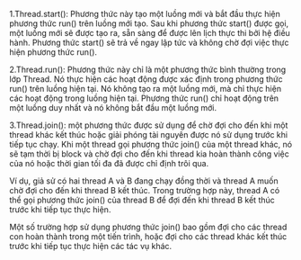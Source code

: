 1.Thread.start(): Phương thức này tạo một luồng mới và bắt đầu thực hiện phương thức run() trên luồng mới tạo.
Sau khi phương thức start() được gọi, một luồng mới sẽ được tạo ra, sẵn sàng để được lên lịch thực thi bởi hệ điều hành.
Phương thức start() sẽ trả về ngay lập tức và không chờ đợi việc thực hiện phương thức run().

2.Thread.run(): Phương thức này chỉ là một phương thức bình thường trong lớp Thread.
Nó thực hiện các hoạt động được xác định trong phương thức run() trên luồng hiện tại.
Nó không tạo ra một luồng mới, mà chỉ thực hiện các hoạt động trong luồng hiện tại.
Phương thức run() chỉ hoạt động trên một luồng duy nhất và nó không bắt đầu một luồng mới.

3.Thread.join(): một phương thức được sử dụng để chờ đợi cho đến khi một thread khác kết thúc hoặc
giải phóng tài nguyên được nó sử dụng trước khi tiếp tục chạy.
Khi một thread gọi phương thức join() của một thread khác,
nó sẽ tạm thời bị block và chờ đợi cho đến khi thread kia hoàn thành công việc của nó
hoặc thời gian tối đa đã được chỉ định trôi qua.

Ví dụ, giả sử có hai thread A và B đang chạy đồng thời và thread A muốn chờ đợi cho đến khi thread B kết thúc.
Trong trường hợp này, thread A có thể gọi phương thức join() của thread B để đợi đến khi thread B kết thúc trước khi tiếp tục thực hiện.

Một số trường hợp sử dụng phương thức join() bao gồm đợi cho các thread con hoàn thành trong một tiến trình,
hoặc đợi cho các thread khác kết thúc trước khi tiếp tục thực hiện các tác vụ khác.
